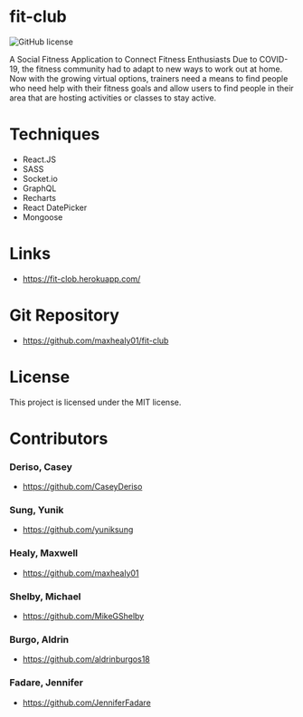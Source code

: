 # fit-club
  ![GitHub license](https://img.shields.io/badge/license-MIT-blue.svg)

A Social Fitness Application to Connect Fitness Enthusiasts
Due to COVID-19, the fitness community had to adapt to new ways to work out at home. 
Now with the growing virtual options, trainers need a means to find people who need help with their fitness goals 
and allow users to find people in their area that are hosting activities or classes to stay active.

# Techniques
  - React.JS
  - SASS
  - Socket.io
  - GraphQL
  - Recharts
  - React DatePicker
  - Mongoose
 
# Links
  - https://fit-clob.herokuapp.com/

# Git Repository
  - https://github.com/maxhealy01/fit-club
  
# License
  This project is licensed under the MIT license.

# Contributors
  ### Deriso, Casey 
  - https://github.com/CaseyDeriso
  
  ### Sung, Yunik 
  - https://github.com/yuniksung
  
  ### Healy, Maxwell 
  - https://github.com/maxhealy01
  
  ### Shelby, Michael 
  - https://github.com/MikeGShelby
  
  ### Burgo, Aldrin 
  - https://github.com/aldrinburgos18
  
  ### Fadare, Jennifer
  - https://github.com/JenniferFadare
